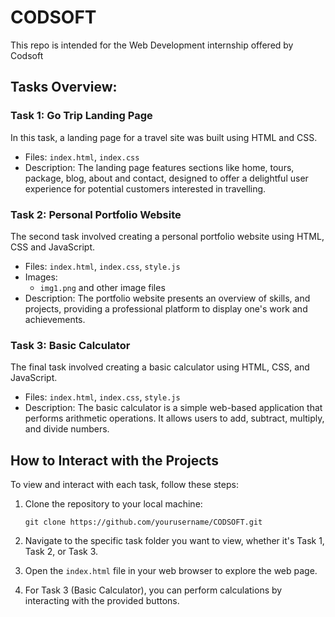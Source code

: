 # CODSOFT
This repo is intended for the Web Development internship offered by Codsoft

## Tasks Overview:

### Task 1: Go Trip Landing Page

In this task, a landing page for a travel site was built using HTML and CSS. 

- Files: `index.html`, `index.css`
- Description: The landing page features sections like home, tours, package, blog, about and contact, designed to offer a delightful user experience for potential customers interested in travelling.

### Task 2: Personal Portfolio Website

The second task involved creating a personal portfolio website using HTML, CSS and JavaScript.

- Files: `index.html`, `index.css`, `style.js`
- Images:
  - `img1.png` and other image files
- Description: The portfolio website presents an overview of skills, and projects, providing a professional platform to display one's work and achievements.

### Task 3: Basic Calculator

The final task involved creating a basic calculator using HTML, CSS, and JavaScript.

- Files: `index.html`, `index.css`, `style.js`
- Description: The basic calculator is a simple web-based application that performs arithmetic operations. It allows users to add, subtract, multiply, and divide numbers.

## How to Interact with the Projects

To view and interact with each task, follow these steps:

1. Clone the repository to your local machine:
   ```
   git clone https://github.com/yourusername/CODSOFT.git
   ```
2. Navigate to the specific task folder you want to view, whether it's Task 1, Task 2, or Task 3.

3. Open the `index.html` file in your web browser to explore the web page.

4. For Task 3 (Basic Calculator), you can perform calculations by interacting with the provided buttons.
